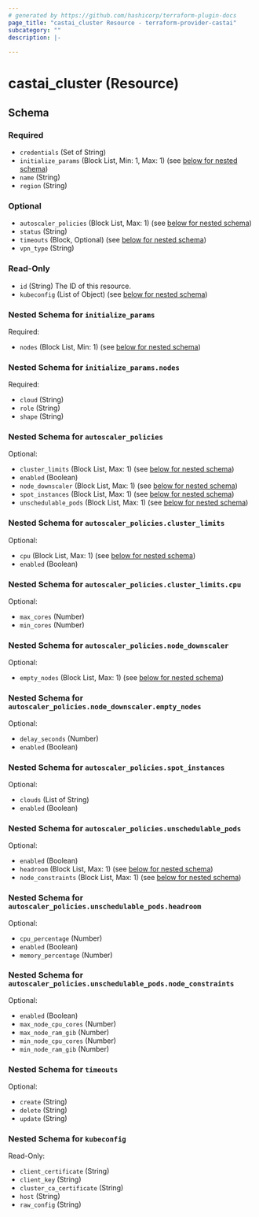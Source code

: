 ```yaml
---
# generated by https://github.com/hashicorp/terraform-plugin-docs
page_title: "castai_cluster Resource - terraform-provider-castai"
subcategory: ""
description: |-
  
---
```


# castai_cluster (Resource)





<!-- schema generated by tfplugindocs -->
## Schema

### Required

- `credentials` (Set of String)
- `initialize_params` (Block List, Min: 1, Max: 1) (see [below for nested schema](#nestedblock--initialize_params))
- `name` (String)
- `region` (String)

### Optional

- `autoscaler_policies` (Block List, Max: 1) (see [below for nested schema](#nestedblock--autoscaler_policies))
- `status` (String)
- `timeouts` (Block, Optional) (see [below for nested schema](#nestedblock--timeouts))
- `vpn_type` (String)

### Read-Only

- `id` (String) The ID of this resource.
- `kubeconfig` (List of Object) (see [below for nested schema](#nestedatt--kubeconfig))

<a id="nestedblock--initialize_params"></a>
### Nested Schema for `initialize_params`

Required:

- `nodes` (Block List, Min: 1) (see [below for nested schema](#nestedblock--initialize_params--nodes))

<a id="nestedblock--initialize_params--nodes"></a>
### Nested Schema for `initialize_params.nodes`

Required:

- `cloud` (String)
- `role` (String)
- `shape` (String)



<a id="nestedblock--autoscaler_policies"></a>
### Nested Schema for `autoscaler_policies`

Optional:

- `cluster_limits` (Block List, Max: 1) (see [below for nested schema](#nestedblock--autoscaler_policies--cluster_limits))
- `enabled` (Boolean)
- `node_downscaler` (Block List, Max: 1) (see [below for nested schema](#nestedblock--autoscaler_policies--node_downscaler))
- `spot_instances` (Block List, Max: 1) (see [below for nested schema](#nestedblock--autoscaler_policies--spot_instances))
- `unschedulable_pods` (Block List, Max: 1) (see [below for nested schema](#nestedblock--autoscaler_policies--unschedulable_pods))

<a id="nestedblock--autoscaler_policies--cluster_limits"></a>
### Nested Schema for `autoscaler_policies.cluster_limits`

Optional:

- `cpu` (Block List, Max: 1) (see [below for nested schema](#nestedblock--autoscaler_policies--cluster_limits--cpu))
- `enabled` (Boolean)

<a id="nestedblock--autoscaler_policies--cluster_limits--cpu"></a>
### Nested Schema for `autoscaler_policies.cluster_limits.cpu`

Optional:

- `max_cores` (Number)
- `min_cores` (Number)



<a id="nestedblock--autoscaler_policies--node_downscaler"></a>
### Nested Schema for `autoscaler_policies.node_downscaler`

Optional:

- `empty_nodes` (Block List, Max: 1) (see [below for nested schema](#nestedblock--autoscaler_policies--node_downscaler--empty_nodes))

<a id="nestedblock--autoscaler_policies--node_downscaler--empty_nodes"></a>
### Nested Schema for `autoscaler_policies.node_downscaler.empty_nodes`

Optional:

- `delay_seconds` (Number)
- `enabled` (Boolean)



<a id="nestedblock--autoscaler_policies--spot_instances"></a>
### Nested Schema for `autoscaler_policies.spot_instances`

Optional:

- `clouds` (List of String)
- `enabled` (Boolean)


<a id="nestedblock--autoscaler_policies--unschedulable_pods"></a>
### Nested Schema for `autoscaler_policies.unschedulable_pods`

Optional:

- `enabled` (Boolean)
- `headroom` (Block List, Max: 1) (see [below for nested schema](#nestedblock--autoscaler_policies--unschedulable_pods--headroom))
- `node_constraints` (Block List, Max: 1) (see [below for nested schema](#nestedblock--autoscaler_policies--unschedulable_pods--node_constraints))

<a id="nestedblock--autoscaler_policies--unschedulable_pods--headroom"></a>
### Nested Schema for `autoscaler_policies.unschedulable_pods.headroom`

Optional:

- `cpu_percentage` (Number)
- `enabled` (Boolean)
- `memory_percentage` (Number)


<a id="nestedblock--autoscaler_policies--unschedulable_pods--node_constraints"></a>
### Nested Schema for `autoscaler_policies.unschedulable_pods.node_constraints`

Optional:

- `enabled` (Boolean)
- `max_node_cpu_cores` (Number)
- `max_node_ram_gib` (Number)
- `min_node_cpu_cores` (Number)
- `min_node_ram_gib` (Number)




<a id="nestedblock--timeouts"></a>
### Nested Schema for `timeouts`

Optional:

- `create` (String)
- `delete` (String)
- `update` (String)


<a id="nestedatt--kubeconfig"></a>
### Nested Schema for `kubeconfig`

Read-Only:

- `client_certificate` (String)
- `client_key` (String)
- `cluster_ca_certificate` (String)
- `host` (String)
- `raw_config` (String)


